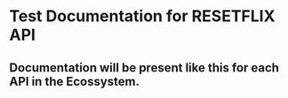 # Test Documentation for RESETFLIX API
## Documentation will be present like this for each API in the Ecossystem.
